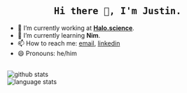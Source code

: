 <h2 align="center"><samp>Hi there 👋, I'm Justin.</samp></h2>

- 🔭 I’m currently working at **<a href="halo.science">Halo.science</a>**.
- 🌱 I’m currently learning **Nim**.
- 📫 How to reach me: [email](mailto:justin.p.chang@gmail.com), [linkedin](https://www.linkedin.com/in/justin-chang-306735b2/)
- 😄 Pronouns: he/him

<br />
<img align="center" src="https://github-readme-stats.vercel.app/api?username=justinpchang&show_icons=true&count_private=true&rank_icon=github" alt="github stats" />
<br />  
<img align="left" src="https://github-readme-stats.vercel.app/api/top-langs/?username=justinpchang&layout=compact&hide=javascript,html,css" alt="language stats" />
